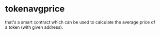# tokenavgprice
that's a smart contract which can be used to calculate the average price of a token (with given address).
